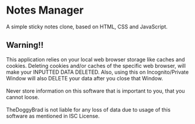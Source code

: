 # Notes Manager
A simple sticky notes clone, based on HTML, CSS and JavaScript.

## Warning!!
This application relies on your local web browser storage like caches and cookies. Deleting cookies and/or caches of the specific web browser, will make your INPUTTED DATA DELETED. Also, using this on Incognito/Private Window will also DELETE your data after you close that Window.
<br>
<br>
Never store information on this software that is important to you, that you cannot loose.
<br>
<br>
TheDoggyBrad is not liable for any loss of data due to usage of this software as mentioned in ISC License.
